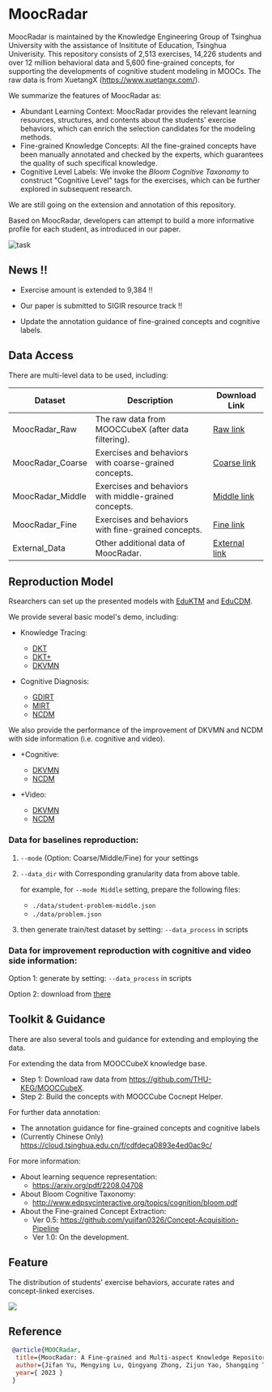 # MoocRadar

MoocRadar is maintained by the Knowledge Engineering Group of Tsinghua University with the assistance of Insititute of Education, Tsinghua Univerisity. This repository consists of 2,513 exercises, 14,226 students and over 12 million behavioral data and 5,600 fine-grained concepts, for supporting the developments of cognitive student modeling in MOOCs. The raw data is from XuetangX (https://www.xuetangx.com/).

We summarize the features of MoocRadar as:

* Abundant Learning Context: MoocRadar provides the relevant learning resources, structures, and contents about the students' exercise behaviors, which can enrich the selection candidates for the modeling methods.
* Fine-grained Knowledge Concepts: All the fine-grained concepts have been manually annotated and checked by the experts, which guarantees the quality of such specifical knowledge.
* Cognitive Level Labels: We invoke the _Bloom Cognitive Taxonomy_ to construct "Cognitive Level" tags for the exercises, which can be further explored in subsequent research.

We are still going on the extension and annotation of this repository.

Based on MoocRadar, developers can attempt to build a more informative profile for each student, as introduced in our paper.

![task](https://cloud.tsinghua.edu.cn/f/75a1dcfb41a84b7aaeb0/?dl=1)

## News !! 

* Exercise amount is extended to 9,384 !!

* Our paper is submitted to SIGIR resource track !!
* Update the annotation guidance of fine-grained concepts and cognitive labels.

## Data Access

There are multi-level data to be used, including:

| Dataset          | Description                                           | Download Link |
| ---------------- | ----------------------------------------------------- | ------------- |
| MoocRadar_Raw    | The raw data from MOOCCubeX (after data filtering).   |     [Raw link](https://cloud.tsinghua.edu.cn/d/adc2d43d154944ffb75f/)          |
| MoocRadar_Coarse | Exercises and behaviors with coarse-grained concepts. |      [Coarse link](https://cloud.tsinghua.edu.cn/d/5443ee05152344c79419/)         |
| MoocRadar_Middle | Exercises and behaviors with middle-grained concepts. |     [Middle link](https://cloud.tsinghua.edu.cn/d/adf72390e3234143aec0/)          |
| MoocRadar_Fine   | Exercises and behaviors with fine-grained concepts.   |      [Fine link](https://cloud.tsinghua.edu.cn/d/308c17eeb99e4ebf98e2/)         |
| External_Data    | Other additional data of MoocRadar.                   |     [External link](https://cloud.tsinghua.edu.cn/d/000fddd19a434765872a/)          |

## Reproduction Model

Rsearchers can set up the presented models with [EduKTM](https://github.com/bigdata-ustc/EduKTM) and [EduCDM](https://github.com/bigdata-ustc/EduCDM).

We provide several basic model's demo, including:

* Knowledge Tracing:
  * [DKT](./baselines/scripts/DKT.sh)
  * [DKT+](./baselines/scripts/DKTplus.sh)
  * [DKVMN](./baselines/scripts/DKVMN.sh)

* Cognitive Diagnosis:
  * [GDIRT](./baselines/scripts/GDIRT.sh)
  * [MIRT](./baselines/scripts/MIRT.sh)
  * [NCDM](./baselines/scripts/NCDM.sh)

We also provide the performance of the improvement of DKVMN and NCDM with side information (i.e. cognitive and video).

* +Cognitive:
  * [DKVMN](./baselines-cognitive/scripts/DKVMN.sh)
  * [NCDM](./baselines-cognitive/scripts/NCDM.sh)

* +Video:
  * [DKVMN](./baselines-video/scripts/DKVMN.sh)
  * [NCDM](./baselines-video/scripts/NCDM.sh)

### Data for baselines reproduction:

1. `--mode` (Option: Coarse/Middle/Fine) for your settings
2. `--data_dir` with Corresponding granularity data from above table.
    
    for example, for `--mode Middle` setting, prepare the following files:
    - `./data/student-problem-middle.json`
    - `./data/problem.json`
3. then generate train/test dataset by setting: `--data_process` in scripts

### Data for improvement reproduction with cognitive and video side information:

Option 1: generate by setting: `--data_process` in scripts

Option 2: download from [there](https://cloud.tsinghua.edu.cn/d/b95c63db77c84657a8a4/)

## Toolkit & Guidance

There are also several tools and guidance for extending and employing the data.

For extending the data from MOOCCubeX knowledge base.

* Step 1: Download raw data from https://github.com/THU-KEG/MOOCCubeX.
* Step 2: Build the concepts with MOOCCube Cocnept Helper.

For further data annotation:

* The annotation guidance for fine-grained concepts and cognitive labels
* (Currently Chinese Only) https://cloud.tsinghua.edu.cn/f/cdfdeca0893e4ed0ac9c/

For more information:

* About learning sequence representation: 
  * https://arxiv.org/pdf/2208.04708
* About Bloom Cognitive Taxonomy:
  * http://www.edpsycinteractive.org/topics/cognition/bloom.pdf
* About the Fine-grained Concept Extraction:
  * Ver 0.5: https://github.com/yujifan0326/Concept-Acquisition-Pipeline
  * Ver 1.0: On the development.

## Feature

The distribution of students' exercise behaviors, accurate rates and concept-linked exercises.

![](https://cloud.tsinghua.edu.cn/f/2daf2a6ddb4d497b97c9/?dl=1)

## Reference

```bibtex
 @article{MOOCRadar,
  title={MoocRadar: A Fine-grained and Multi-aspect Knowledge Repository for Improving Cognitive Student Modeling in MOOCs},
  author={Jifan Yu, Mengying Lu, Qingyang Zhong, Zijun Yao, Shangqing Tu, Zhengshan Liao, Xiaoya Li, Manli Li, Lei Hou, Haitao Zheng, Juanzi Li, Jie Tang},
  year={ 2023 }
 }
 ```
